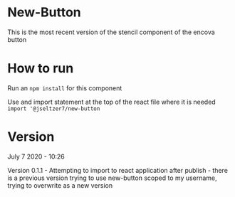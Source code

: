 # New-Button

This is the most recent version of the stencil component of the encova button

# How to run

Run an `npm install` for this component

Use and import statement at the top of the react file where it is needed
`import '@jseltzer7/new-button`

# Version

July 7 2020 - 10:26

Version 0.1.1 - Attempting to import to react application after publish - there is a previous version trying to use new-button scoped to my username, trying to overwrite as a new version